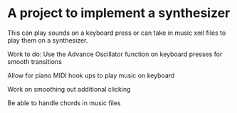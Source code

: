 # A project to implement a synthesizer
This can play sounds on a keyboard press or can take in music xml files to play them
on a synthesizer.



Work to do:
Use the Advance Oscillator function on keyboard presses for smooth transitions

Allow for piano MIDI hook ups to play music on keyboard

Work on smoothing out additional clicking

Be able to handle chords in music files